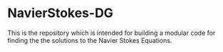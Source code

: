 # NavierStokes-DG
This is the repository which is intended for building a modular code for finding the the solutions to the Navier Stokes Equations.
